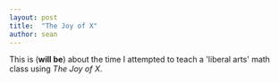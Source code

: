 ```yaml
---
layout: post
title:  "The Joy of X"
author: sean
---
```

This is (**will be**) about the time I attempted to teach a 'liberal arts' math class using _The Joy of X_.